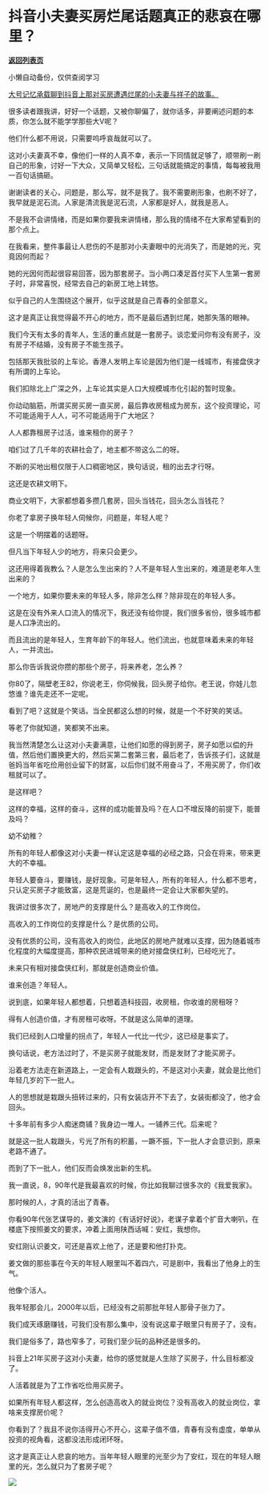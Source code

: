 # 抖音小夫妻买房烂尾话题真正的悲哀在哪里？

[**返回列表页**](/gzh/记忆承载3)

小懒自动备份，仅供查阅学习

[大号记忆承载聊到抖音上那对买房遭遇烂尾的小夫妻与祥子的故事。  
](http://mp.weixin.qq.com/s?__biz=MzU0MjYwNDU2Mw==&mid=2247507108&idx=1&sn=94793cbb0535d1d2bbf6e34f070431ae&chksm=fb1ab0d8cc6d39cef7c922dc219f5200bab13940560aaff80d06edad67d46b327f8e185dc7c9&scene=21#wechat_redirect)

  

很多读者跟我讲，好好一个话题，又被你聊偏了，就你话多，非要阐述问题的本质，你怎么就不能学学那些大V呢？

  

他们什么都不用说，只需要呜呼哀哉就可以了。

  

这对小夫妻真不幸，像他们一样的人真不幸，表示一下同情就足够了，顺带刷一刷自己的形象，讨好一下大众，又简单又轻松，三句话就能搞定的事情，每每被我用一百句话搞砸。  

  

谢谢读者的关心，问题是，那么写，就不是我了。我不需要刷形象，也刷不好了，我早就是泥石流。人家是清流我是泥石流，人家都是好人，就我是恶人。  

  

不是我不会讲情绪，而是如果你要我来讲情绪，那么我的情绪不在大家希望看到的那个点上。  

  

在我看来，整件事最让人悲伤的不是那对小夫妻眼中的光消失了，而是她的光，究竟因何而起？  

  

她的光因何而起很容易回答，因为那套房子。当小两口凑足首付买下人生第一套房子时，非常喜悦，经常去自己的新房工地上转悠。  

  

似乎自己的人生围绕这个展开，似乎这就是自己青春的全部意义。

  

这才是真正让我觉得最不开心的地方，而不是最后遇到烂尾，她那失落的眼神。  

  

我们今天有太多的青年人，生活的重点就是一套房子。谈恋爱问你有没有房子，没有房子不结婚，没有房子不能生孩子。  

  

包括那天我批驳的上车论。香港人发明上车论是因为他们是一线城市，有接盘侠才有所谓的上车论。  

  

我们扣除北上广深之外，上车论其实是人口大规模城市化引起的暂时现象。  

  

你动动脑筋，所谓买房买房一直买房，最后靠收房租成为房东，这个投资理论，可不可能适用于人人，可不可能适用于广大地区？

  

人人都靠租房子过活，谁来租你的房子？  

  

咱们过了几千年的农耕社会了，地主都不带这么二的呀。  

  

不断的买地出租仅限于人口稠密地区，换句话说，租的出去才行呀。  

  

这还是农耕文明下。  

  

商业文明下，大家都想着多攒几套房，回头当钱花，回头怎么当钱花？

  

你老了拿房子换年轻人伺候你，问题是，年轻人呢？  

  

这是一个明摆着的话题呀。  

  

但凡当下年轻人少的地方，将来只会更少。

  

这还用得着我教么？人是怎么生出来的？人不是年轻人生出来的，难道是老年人生出来的？  

  

一个地方，如果你要未来的年轻人多，除非怎么样？除非现在的年轻人多。  

  

这是在没有外来人口流入的情况下，我还没有给你提，我们很多省份，很多城市都是人口净流出的。  

  

而且流出的是年轻人，生育年龄下的年轻人。他们流出，也就意味着未来的年轻人，一并流出。  

  

那么你告诉我说你攒的那些个房子，将来养老，怎么养？  

  

你80了，隔壁老王82，你说老王，你伺候我，回头房子给你。老王说，你娃儿忽悠谁？谁先走还不一定呢。

  

看到了吧？这就是个笑话。当全民都这么想的时候，就是一个不好笑的笑话。

  

等老了你就知道，笑都笑不出来。  

  

我当然清楚怎么让这对小夫妻满意，让他们如愿的得到房子，房子如愿以偿的升值，然后他们置换更大的，然后买第二套第三套，最后老了，告诉孩子们，这就是爸妈当年省吃俭用创业留下的财富，以后你们就不用奋斗了，不用买房了，你们收租就可以了。  

  

是这样吧？

  

这样的幸福，这样的奋斗，这样的成功能普及吗？在人口不增反降的前提下，能普及吗？  

  

幼不幼稚？  

  

所有的年轻人都像这对小夫妻一样认定这是幸福的必经之路，只会在将来，带来更大的不幸福。  

  

年轻人要奋斗，要赚钱，是好现象。可是年轻人，所有的年轻人，什么都不思考，只认定买房子才能致富，这是荒诞的，也是最终一定会让大家都失望的。  

  

我讲过很多次了，房地产的支撑是什么？是高收入的工作岗位。  

  

高收入的工作岗位的支撑是什么？是优质的公司。  

  

没有优质的公司，没有高收入的岗位，此地区的房地产就难以支撑，因为随着城市化程度的大幅度提高，那种农民进城带来的绝对接盘侠红利，已经吃光了。  

  

未来只有相对接盘侠红利，那就是创造商业价值。  

  

谁来创造？年轻人。  

  

说到底，如果年轻人都想着，只想着造科技园，收房租，你收谁的房租呀？  

  

得有人创造价值，才有房租可收呀。不就是这么简单的道理。

  

我们已经到人口增量的拐点了，年轻人一代比一代少，这已经是事实了。

  

换句话说，老方法过时了，不是买房子就能发财，而是发财了才能买房子。  

  

沿着老方法走在新道路上，一定会有人栽跟头的，不是这对小夫妻，就会是比他们年轻几岁的下一批人。  

  

人的思想就是栽跟头扭转过来的，只有女装店开不下去了，女装街都没了，他才会回头。  

  

十多年前有多少人痴迷商铺？我身边一堆人。一铺养三代。后来呢？  

  

就是这一批人栽跟头，亏光了所有的积蓄，一蹶不振，下一批人才会意识到，原来老路不通了。  

  

而到了下一批人，他们反而会焕发出新的生机。  

  

我一直说，8，90年代是我最喜欢的时候，你比如我聊过很多次的《我爱我家》。  

  

那时候的人，才真的活出了青春。

  

你看90年代张艺谋导的，姜文演的《有话好好说》，老谋子拿着个扩音大喇叭，在楼底下按照姜文的要求，冲着上面用陕西话喊：安红，我想你。  

  

安红刚认识姜文，可还是喜欢上他了，还是要和他打扑克。  

  

姜文做的那些事在今天的年轻人眼里叫不着四六，可是剧中，我看出了他身上的生气。  

  

他像个活人。

  

我年轻那会儿，2000年以后，已经没有之前那批年轻人那骨子张力了。  

  

我们成天琢磨赚钱，可我们没有那么集中，没有说这辈子眼里只有房子了，没有。  

  

我们是俗多了，路也窄多了，可我们至少玩的品种还是很多的。  

  

抖音上21年买房子这对小夫妻，给你的感觉就是人生除了买房子，什么目标都没了。  

  

人活着就是为了工作省吃俭用买房子。  

  

如果所有年轻人都这样，怎么创造高收入的就业岗位？没有高收入的就业岗位，拿啥来支撑房价呢？

  

你看到了？我且不说你活得开心不开心，这辈子值不值，青春有没有虚度，单单从投资的视角看，这都没法形成闭环呀。  

  

这才是真正让人悲哀的地方。当年年轻人眼里的光至少为了安红，现在的年轻人眼里的光，怎么就只为了套房子呢？

  

![](https://mmbiz.qpic.cn/mmbiz_png/aYCQDPqZ8ky3sPnYnbDkZegPOaUwQHCbPKGoIs9icgok0uMHiayLkX49CjNhzicgeIvsuo6BEZVV9WIjOiaAibKJYGw/640?wx_fmt=png)

